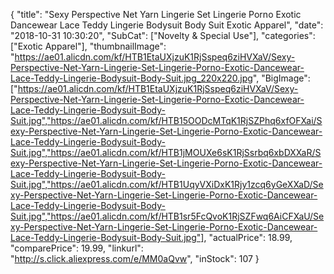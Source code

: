 {
	"title": "Sexy Perspective Net Yarn Lingerie Set Lingerie Porno  Exotic Dancewear  Lace Teddy  Lingerie Bodysuit  Body Suit Exotic Apparel",
	"date": "2018-10-31 10:30:20",
	"SubCat": ["Novelty & Special Use"],
	"categories": ["Exotic Apparel"],
	"thumbnailImage": "https://ae01.alicdn.com/kf/HTB1EtaUXjzuK1RjSspeq6ziHVXaV/Sexy-Perspective-Net-Yarn-Lingerie-Set-Lingerie-Porno-Exotic-Dancewear-Lace-Teddy-Lingerie-Bodysuit-Body-Suit.jpg_220x220.jpg",
	"BigImage": ["https://ae01.alicdn.com/kf/HTB1EtaUXjzuK1RjSspeq6ziHVXaV/Sexy-Perspective-Net-Yarn-Lingerie-Set-Lingerie-Porno-Exotic-Dancewear-Lace-Teddy-Lingerie-Bodysuit-Body-Suit.jpg","https://ae01.alicdn.com/kf/HTB15OODcMTqK1RjSZPhq6xfOFXai/Sexy-Perspective-Net-Yarn-Lingerie-Set-Lingerie-Porno-Exotic-Dancewear-Lace-Teddy-Lingerie-Bodysuit-Body-Suit.jpg","https://ae01.alicdn.com/kf/HTB1jMOUXe6sK1RjSsrbq6xbDXXaR/Sexy-Perspective-Net-Yarn-Lingerie-Set-Lingerie-Porno-Exotic-Dancewear-Lace-Teddy-Lingerie-Bodysuit-Body-Suit.jpg","https://ae01.alicdn.com/kf/HTB1UqyVXiDxK1Rjy1zcq6yGeXXaD/Sexy-Perspective-Net-Yarn-Lingerie-Set-Lingerie-Porno-Exotic-Dancewear-Lace-Teddy-Lingerie-Bodysuit-Body-Suit.jpg","https://ae01.alicdn.com/kf/HTB1sr5FcQvoK1RjSZFwq6AiCFXaU/Sexy-Perspective-Net-Yarn-Lingerie-Set-Lingerie-Porno-Exotic-Dancewear-Lace-Teddy-Lingerie-Bodysuit-Body-Suit.jpg"],
	"actualPrice": 18.99,
	"comparePrice": 19.99,
	"linkurl": "http://s.click.aliexpress.com/e/MM0aQvw",
	"inStock": 107
}
